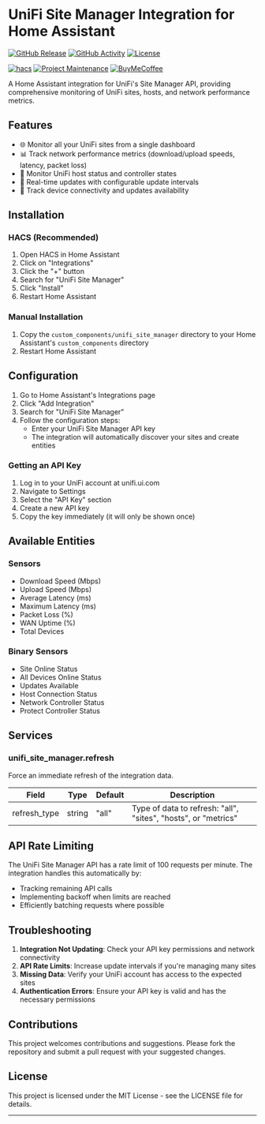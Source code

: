 # UniFi Site Manager Integration for Home Assistant

[![GitHub Release][releases-shield]][releases]
[![GitHub Activity][commits-shield]][commits]
[![License][license-shield]](LICENSE)

[![hacs][hacsbadge]][hacs]
[![Project Maintenance][maintenance-shield]][user_profile]
[![BuyMeCoffee][buymecoffeebadge]][buymecoffee]

A Home Assistant integration for UniFi's Site Manager API, providing comprehensive monitoring of UniFi sites, hosts, and network performance metrics.

## Features

- 🌐 Monitor all your UniFi sites from a single dashboard
- 📊 Track network performance metrics (download/upload speeds, latency, packet loss)
- 📡 Monitor UniFi host status and controller states
- 🔄 Real-time updates with configurable update intervals
- 🚨 Track device connectivity and updates availability

## Installation

### HACS (Recommended)

1. Open HACS in Home Assistant
2. Click on "Integrations"
3. Click the "+" button
4. Search for "UniFi Site Manager"
5. Click "Install"
6. Restart Home Assistant

### Manual Installation

1. Copy the `custom_components/unifi_site_manager` directory to your Home Assistant's `custom_components` directory
2. Restart Home Assistant

## Configuration

1. Go to Home Assistant's Integrations page
2. Click "Add Integration"
3. Search for "UniFi Site Manager"
4. Follow the configuration steps:
   - Enter your UniFi Site Manager API key
   - The integration will automatically discover your sites and create entities

### Getting an API Key

1. Log in to your UniFi account at unifi.ui.com
2. Navigate to Settings
3. Select the "API Key" section
4. Create a new API key
5. Copy the key immediately (it will only be shown once)

## Available Entities

### Sensors

- Download Speed (Mbps)
- Upload Speed (Mbps)
- Average Latency (ms)
- Maximum Latency (ms)
- Packet Loss (%)
- WAN Uptime (%)
- Total Devices

### Binary Sensors

- Site Online Status
- All Devices Online Status
- Updates Available
- Host Connection Status
- Network Controller Status
- Protect Controller Status

## Services

### unifi_site_manager.refresh

Force an immediate refresh of the integration data.

| Field | Type | Default | Description |
|-------|------|---------|-------------|
| refresh_type | string | "all" | Type of data to refresh: "all", "sites", "hosts", or "metrics" |

## API Rate Limiting

The UniFi Site Manager API has a rate limit of 100 requests per minute. The integration handles this automatically by:
- Tracking remaining API calls
- Implementing backoff when limits are reached
- Efficiently batching requests where possible

## Troubleshooting

1. **Integration Not Updating**: Check your API key permissions and network connectivity
2. **API Rate Limits**: Increase update intervals if you're managing many sites
3. **Missing Data**: Verify your UniFi account has access to the expected sites
4. **Authentication Errors**: Ensure your API key is valid and has the necessary permissions

## Contributions

This project welcomes contributions and suggestions. Please fork the repository and submit a pull request with your suggested changes.

## License

This project is licensed under the MIT License - see the LICENSE file for details.

---

[releases-shield]: https://img.shields.io/github/release/ruaandeysel/ha-unifi-site-manager.svg?style=for-the-badge
[releases]: https://github.com/ruaandeysel/ha-unifi-site-manager/releases
[commits-shield]: https://img.shields.io/github/commit-activity/y/ruaandeysel/ha-unifi-site-manager.svg?style=for-the-badge
[commits]: https://github.com/ruaandeysel/ha-unifi-site-manager/commits/main
[hacs]: https://github.com/hacs/integration
[hacsbadge]: https://img.shields.io/badge/HACS-Default-orange.svg?style=for-the-badge
[license-shield]: https://img.shields.io/github/license/ruaandeysel/ha-unifi-site-manager.svg?style=for-the-badge
[maintenance-shield]: https://img.shields.io/badge/maintainer-%40ruaandeysel-blue.svg?style=for-the-badge
[user_profile]: https://github.com/ruaandeysel
[buymecoffee]: https://www.buymeacoffee.com/ruaandeysel
[buymecoffeebadge]: https://img.shields.io/badge/buy%20me%20a%20coffee-donate-yellow.svg?style=for-the-badge